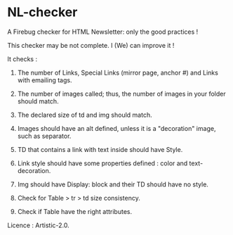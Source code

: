 # NL-checker
A Firebug checker for HTML Newsletter: only the good practices !


This checker may be not complete. I (We) can improve it !

It checks :
  1) The number of Links, Special Links (mirror page, anchor #) and Links with emailing tags.
  
  2) The number of images called; thus, the number of images in your folder should match.
  
  3) The declared size of td and img should match.
  
  4) Images should have an alt defined, unless it is a "decoration" image, such as separator.

  5) TD that contains a link with text inside should have Style.
  
  6) Link style should have some properties defined : color and text-decoration.

  7) Img should have Display: block and their TD should have no style.

  8) Check for Table > tr > td size consistency.
  
  9) Check if Table have the right attributes.
  
  
Licence : Artistic-2.0.

